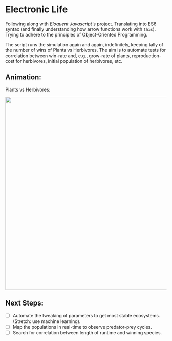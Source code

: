 
# Electronic Life
Following along with *Eloquent Javascript's* [project](https://eloquentjavascript.net/2nd_edition/07_elife.html). Translating into ES6 syntax (and finally understanding how arrow functions work with ```this```). Trying to adhere to the principles of Object-Oriented Programming.

The script runs the simulation again and again, indefinitely, keeping tally of the number of wins of Plants vs Herbivores. The aim is to automate tests for correlation between win-rate and, e.g., grow-rate of plants, reproduction-cost for herbivores, initial population of herbivores, etc.

## Animation:
Plants vs Herbivores:

<img src="https://media.giphy.com/media/U7LNVTF1tcsVJjkjBx/giphy.gif" width="600px">

## Next Steps:
- [ ] Automate the tweaking of parameters to get most stable ecosystems. (Stretch: use machine learning).
- [ ] Map the populations in real-time to observe predator-prey cycles.
- [ ] Search for correlation between length of runtime and winning species.
